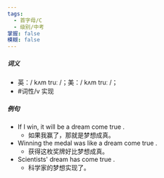 ```yaml
---
tags:
  - 首字母/C
  - 级别/中考
掌握: false
模糊: false
---
```

##### 词义
- 英：/ kʌm truː /；美：/ kʌm truː /；
- #词性/v  实现
##### 例句
- If I win, it will be a dream come true .
	- 如果我赢了，那就是梦想成真。
- Winning the medal was like a dream come true .
	- 获得这枚奖牌好比梦想成真。
- Scientists' dream has come true .
	- 科学家的梦想实现了。
